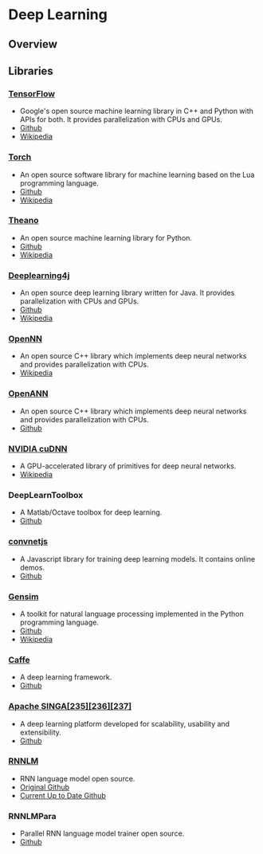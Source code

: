 Deep Learning
=============

Overview
--------


Libraries
--------

### [TensorFlow](http://www.tensorflow.org/)
  - Google's open source machine learning library in C++ and Python with APIs for both. It provides parallelization with CPUs and GPUs.
  - [Github](https://github.com/tensorflow/tensorflow)
  - [Wikipedia](dl-lib1-wiki)  
  
### [Torch](http://torch.ch/)
  - An open source software library for machine learning based on the Lua programming language.
  - [Github](https://github.com/torch/torch7)
  - [Wikipedia](dl-lib2-wiki)
  
### [Theano](http://deeplearning.net/software/theano/)
  - An open source machine learning library for Python.
  - [Github](https://github.com/Theano/Theano)
  - [Wikipedia](https://www.wikiwand.com/en/Theano_(software))
  
### [Deeplearning4j](http://deeplearning4j.org/)
  - An open source deep learning library written for Java. It provides parallelization with CPUs and GPUs.
  - [Github](https://github.com/deeplearning4j/deeplearning4j)
  - [Wikipedia](https://www.wikiwand.com/en/Deeplearning4j)
  
### [OpenNN](http://opennn.cimne.com/)
  - An open source C++ library which implements deep neural networks and provides parallelization with CPUs.
  - [Wikipedia](https://www.wikiwand.com/en/OpenNN)
  
### [OpenANN](http://openann.github.io/OpenANN-apidoc/)
  - An open source C++ library which implements deep neural networks and provides parallelization with CPUs.
  - [Github](https://github.com/OpenANN/OpenANN)
  
### [NVIDIA cuDNN](https://developer.nvidia.com/cudnn)
  - A GPU-accelerated library of primitives for deep neural networks.
  - [Wikipedia](https://developer.nvidia.com/cudnn)
  
### DeepLearnToolbox
  - A Matlab/Octave toolbox for deep learning.
  - [Github](https://github.com/rasmusbergpalm/DeepLearnToolbox)
  
### [convnetjs](http://cs.stanford.edu/people/karpathy/convnetjs/)
  - A Javascript library for training deep learning models. It contains online demos.
  - [Github](https://github.com/karpathy/convnetjs)
  
### [Gensim](https://radimrehurek.com/gensim/)
  - A toolkit for natural language processing implemented in the Python programming language.
  - [Github](https://github.com/piskvorky/gensim/)
  - [Wikipedia](https://www.wikiwand.com/en/Gensim)
  
### [Caffe](http://caffe.berkeleyvision.org/)
  - A deep learning framework.
  - [Github](https://github.com/BVLC/caffe)
  
### [Apache SINGA[235][236][237]](https://singa.incubator.apache.org/)
  - A deep learning platform developed for scalability, usability and extensibility.
  - [Github](https://github.com/apache/incubator-singa)
  
### [RNNLM](http://www.rnnlm.org/)
  - RNN language model open source.
  - [Original Github](https://github.com/katakombi/rnnlm)
  - [Current Up to Date Github](https://github.com/yandex/faster-rnnlm)
  
### RNNLMPara
  - Parallel RNN language model trainer open source.
  - [Github](https://github.com/zhiheng-huang/RNNLMPara)
